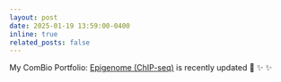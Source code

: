 ```yaml
---
layout: post
date: 2025-01-19 13:59:00-0400
inline: true
related_posts: false
---
```


My ComBio Portfolio: [Epigenome (ChIP-seq)](https://kuchikinamthip.github.io/projects/Epigenome_ChIP/) is recently updated 🧬 :sparkles: :sparkles:

